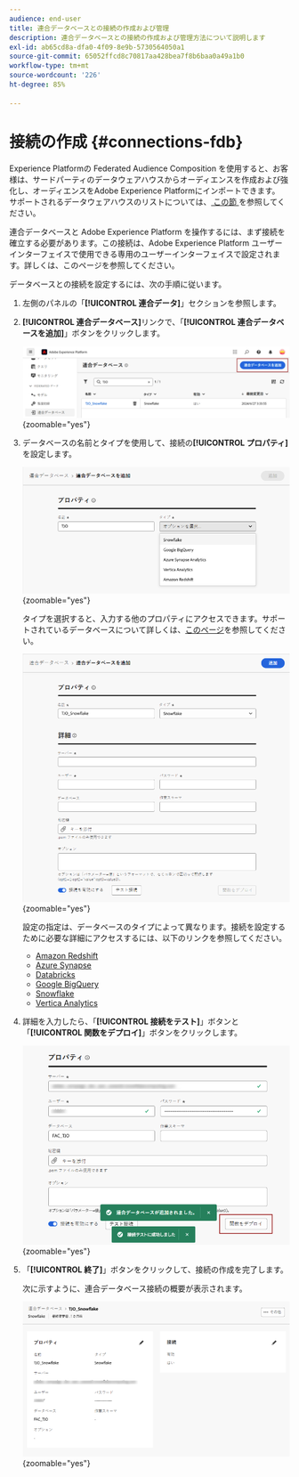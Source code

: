 ```yaml
---
audience: end-user
title: 連合データベースとの接続の作成および管理
description: 連合データベースとの接続の作成および管理方法について説明します
exl-id: ab65cd8a-dfa0-4f09-8e9b-5730564050a1
source-git-commit: 65052ffcd8c70817aa428bea7f8b6baa0a49a1b0
workflow-type: tm+mt
source-wordcount: '226'
ht-degree: 85%

---
```


# 接続の作成 {#connections-fdb}

Experience Platformの Federated Audience Composition を使用すると、お客様は、サードパーティのデータウェアハウスからオーディエンスを作成および強化し、オーディエンスをAdobe Experience Platformにインポートできます。 サポートされるデータウェアハウスのリストについては、[ この節 ](../start/access-prerequisites.md#supported-systems) を参照してください。

連合データベースと Adobe Experience Platform を操作するには、まず接続を確立する必要があります。この接続は、Adobe Experience Platform ユーザーインターフェイスで使用できる専用のユーザーインターフェイスで設定されます。詳しくは、このページを参照してください。

データベースとの接続を設定するには、次の手順に従います。

1. 左側のパネルの「**[!UICONTROL 連合データ]**」セクションを参照します。

1. **[!UICONTROL 連合データベース]**&#x200B;リンクで、「**[!UICONTROL 連合データベースを追加]**」ボタンをクリックします。

   ![](assets/connections_list.png){zoomable="yes"}

1. データベースの名前とタイプを使用して、接続の&#x200B;**[!UICONTROL プロパティ]**&#x200B;を設定します。

   ![](assets/connections_name.png){zoomable="yes"}

   タイプを選択すると、入力する他のプロパティにアクセスできます。サポートされているデータベースについて詳しくは、[このページ](federated-db.md)を参照してください。

   ![](assets/connections_details.png){zoomable="yes"}

   設定の指定は、データベースのタイプによって異なります。接続を設定するために必要な詳細にアクセスするには、以下のリンクを参照してください。

   * [Amazon Redshift](federated-db.md#amazon-redshift)
   * [Azure Synapse](federated-db.md#azure-synapse-redshift)
   * [Databricks](federated-db.md#databricks)
   * [Google BigQuery](federated-db.md#google-big-query)
   * [Snowflake](federated-db.md#snowflake)
   * [Vertica Analytics](federated-db.md#vertica-analytics)

1. 詳細を入力したら、「**[!UICONTROL 接続をテスト]**」ボタンと「**[!UICONTROL 関数をデプロイ]**」ボタンをクリックします。

   ![](assets/connections_testdeploy.png){zoomable="yes"}

1. 「**[!UICONTROL 終了]**」ボタンをクリックして、接続の作成を完了します。

   次に示すように、連合データベース接続の概要が表示されます。

   ![](assets/connections_overview.png){zoomable="yes"}
